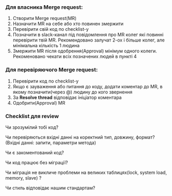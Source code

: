 ### Для власника Merge request:

1. Створити Merge request(MR)
2. Назначити MR на себе або хто повинен змержити
3. Перевірити свій код по checklist-у
4. Позначити в slack-канал під повідомлення про MR колег які повинні перевірити твій MR. Рекомендовано залучат 2-ох і більше колег, але мінімальна кількість 1 людина
5. Змержити MR після одобрення(Approval) мінімум одного колеги. Рекоменовано чекати всіх позначених людей в пункті 4 

### Для перевіряючого Merge request:

1. Перевірити код по checklist-у
2. Якщо є зауваження або питання до коду, додати коментар до MR, в якому позначити(через @) людину до кого звернення
3. За **Resolve thread** відповідає ініціатор коментара
4. Одобрити(Approval) MR

### Checklist для review

Чи зрозумілий тобі код?

Чи перевіряються вхідні данні на коректний тип, довжину, формат? (Вхідні данні: запити, параметри метода)

Чи є закоментований код?

Чи код працює без міграції?

Чи міграція не викличе проблеми на великих таблицях(lock, system load, memory, slave) ?

Чи стиль відповідає нашим стандартам?
